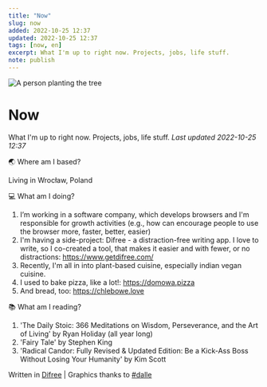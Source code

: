 ```yaml
---
title: "Now"
slug: now
added: 2022-10-25 12:37
updated: 2022-10-25 12:37
tags: [now, en]
excerpt: What I'm up to right now. Projects, jobs, life stuff.
note: publish
---
```

![A person planting the tree](/images/now.png)
# Now

What I'm up to right now. Projects, jobs, life stuff.
_Last updated 2022-10-25 12:37_

🌏  Where am I based?

Living in Wrocław, Poland

💻  What am I doing?
1. I’m working in a software company, which develops browsers and I'm responsible for growth activities (e.g., how can encourage people to use the browser more, faster, better, easier)
1. I'm having a side-project: Difree - a distraction-free writing app. I love to write, so I co-created a tool, that makes it easier and with  fewer, or no distractions: https://www.getdifree.com/
1. Recently, I'm all in into plant-based cuisine, especially indian vegan cuisine.
1. I used to bake pizza, like a lot!: https://domowa.pizza
1. And bread, too: https://chlebowe.love

📚 What am I reading?
1. 'The Daily Stoic: 366 Meditations on Wisdom, Perseverance, and the Art of Living' by Ryan Holiday (all year long)
1. 'Fairy Tale' by Stephen King
1. 'Radical Candor: Fully Revised & Updated Edition: Be a Kick-Ass Boss Without Losing Your Humanity' by Kim Scott

Written in [Difree](https://www.getdifree.com/) | Graphics thanks to [#dalle](https://labs.openai.com/s/Es9SdY1UXchlvFwPvBZKy05T)
